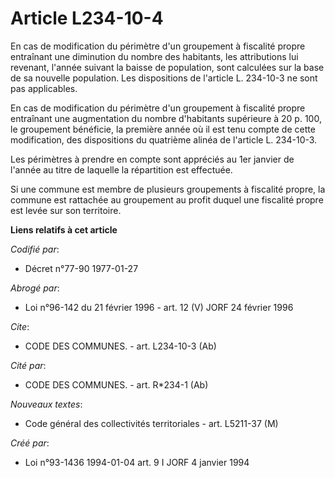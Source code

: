 # Article L234-10-4

En cas de modification du périmètre d'un groupement à fiscalité propre entraînant une diminution du nombre des habitants, les
attributions lui revenant, l'année suivant la baisse de population, sont calculées sur la base de sa nouvelle population. Les
dispositions de l'article L. 234-10-3 ne sont pas applicables.

En cas de modification du périmètre d'un groupement à fiscalité propre entraînant une augmentation du nombre d'habitants
supérieure à 20 p. 100, le groupement bénéficie, la première année où il est tenu compte de cette modification, des
dispositions du quatrième alinéa de l'article L. 234-10-3.

Les périmètres à prendre en compte sont appréciés au 1er janvier de l'année au titre de laquelle la répartition est
effectuée.

Si une commune est membre de plusieurs groupements à fiscalité propre, la commune est rattachée au groupement au profit
duquel une fiscalité propre est levée sur son territoire.

**Liens relatifs à cet article**

_Codifié par_:

  - Décret n°77-90 1977-01-27

_Abrogé par_:

  - Loi n°96-142 du 21 février 1996 - art. 12 (V) JORF 24 février 1996

_Cite_:

  - CODE DES COMMUNES. - art. L234-10-3 (Ab)

_Cité par_:

  - CODE DES COMMUNES. - art. R*234-1 (Ab)

_Nouveaux textes_:

  - Code général des collectivités territoriales - art. L5211-37 (M)

_Créé par_:

  - Loi n°93-1436 1994-01-04 art. 9 I JORF 4 janvier 1994
